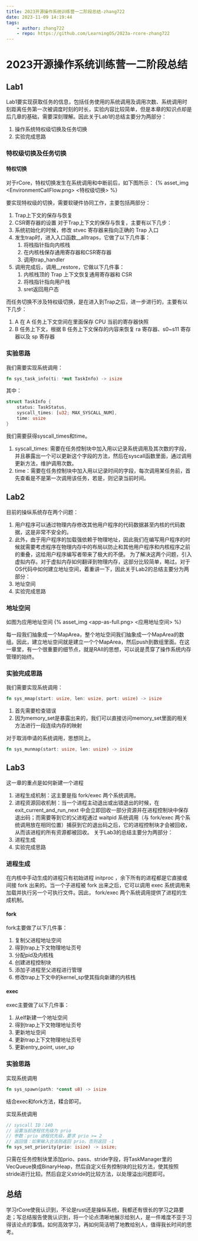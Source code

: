 ```yaml
---
title: 2023开源操作系统训练营一二阶段总结-zhang722
date: 2023-11-09 14:19:44
tags:
    - author: zhang722
    - repo: https://github.com/LearningOS/2023a-rcore-zhang722
---
```



# 2023开源操作系统训练营一二阶段总结

## Lab1
Lab1要实现获取任务的信息，包括任务使用的系统调用及调用次数、系统调用时刻距离任务第一次被调度时刻的时长，实验内容比较简单，但是本章的知识点却是后几章的基础，需要深刻理解。因此关于Lab1的总结主要分为两部分：
1. 操作系统特权级切换及任务切换
2. 实验完成思路
### 特权级切换及任务切换
#### 特权切换
对于rCore，特权切换发生在系统调用和中断前后，如下图所示：
{% asset_img <EnvironmentCallFlow.png> <特权级切换> %}

要实现特权级的切换，需要软硬件协同工作，主要包括两部分：
1. Trap上下文的保存与恢复
2. CSR寄存器的设置
对于Trap上下文的保存与恢复，主要有以下几步：
1. 系统初始化的时候，修改 stvec 寄存器来指向正确的 Trap 入口
2. 发生trap时，进入入口函数__alltraps，它做了以下几件事：
   1. 将栈指针指向内核栈
   2. 在内核栈保存通用寄存器和CSR寄存器
   3. 调用trap_handler
3. 调用完成后，调用__restore，它做以下几件事：
   1. 内核栈顶的 Trap 上下文恢复通用寄存器和 CSR
   2. 将栈指针指向用户栈
   3. sret返回用户态

而任务切换不涉及特权级切换，是在进入到Trap之后，进一步进行的，主要有以下几步：
1. A 在 A 任务上下文空间在里面保存 CPU 当前的寄存器快照
2. B 任务上下文，根据 B 任务上下文保存的内容来恢复 ra 寄存器、s0~s11 寄存器以及 sp 寄存器

### 实验思路
我们需要实现系统调用：
```Rust
fn sys_task_info(ti: *mut TaskInfo) -> isize
```
其中：
```Rust
struct TaskInfo {
    status: TaskStatus,
    syscall_times: [u32; MAX_SYSCALL_NUM],
    time: usize
}
```
我们需要获得syscall_times和time。
1. syscall_times: 需要在任务控制块中加入用以记录系统调用及其次数的字段，并且暴露出一个可以更新这个字段的方法，然后在syscall函数里面，通过调用更新方法，维护调用次数。
2. time：需要在任务控制块中加入用以记录时间的字段，每次调用某任务前，首先查看是不是第一次调用该任务，若是，则记录当前时间。


## Lab2
目前的操纵系统存在两个问题：
1. 用户程序可以通过物理内存修改其他用户程序的代码数据甚至内核的代码数据，这是非常不安全的。
2. 此外，由于用户程序的加载强依赖于物理地址，因此我们在编写用户程序的时候就需要考虑程序在物理内存中的布局以防止和其他用户程序和内核程序之前的重叠，这给用户程序编写者带来了极大的不便。
为了解决这两个问题，引入虚拟内存。对于虚拟内存如何翻译到物理内存，这部分比较简单，略过。对于OS代码中如何建立地址空间，着重讲一下，因此关于Lab2的总结主要分为两部分：
1. 地址空间
2. 实验完成思路
### 地址空间
如图为应用地址空间
{% asset_img <app-as-full.png> <应用地址空间> %}

每一段我们抽象成一个MapArea，整个地址空间我们抽象成一个MapArea的数组。因此，建立地址空间就是建立一个个MapArea，然后push到数组里面。在这一章里，有一个很重要的细节点，就是RAII的思想，可以说是贯穿了操作系统内存管理的始终。

### 实验完成思路
我们需要实现系统调用：
```Rust
fn sys_mmap(start: usize, len: usize, port: usize) -> isize
```
1. 首先需要检查错误
2. 因为memory_set是暴露出来的，我们可以直接访问memory_set里面的相关方法进行一段连续内存的映射

对于取消申请的系统调用，思想同上。
```Rust
fn sys_munmap(start: usize, len: usize) -> isize
```

## Lab3
这一章的重点是如何新建一个进程
1. 进程生成机制：这主要是指 fork/exec 两个系统调用。
2. 进程资源回收机制：当一个进程主动退出或出错退出的时候，在 exit_current_and_run_next 中会立即回收一部分资源并在进程控制块中保存退出码；而需要等到它的父进程通过 waitpid 系统调用（与 fork/exec 两个系统调用放在相同位置）捕获到它的退出码之后，它的进程控制块才会被回收，从而该进程的所有资源都被回收。
关于Lab3的总结主要分为两部分：
1. 进程生成
2. 实验完成思路

### 进程生成
在内核中手动生成的进程只有初始进程 initproc ，余下所有的进程都是它直接或间接 fork 出来的。当一个子进程被 fork 出来之后，它可以调用 exec 系统调用来加载并执行另一个可执行文件。因此， fork/exec 两个系统调用提供了进程的生成机制。
#### fork
fork主要做了以下几件事：
1. 复制父进程地址空间
2. 得到trap上下文物理地址页号
3. 分配pid及内核栈
4. 创建进程控制块
5. 添加子进程至父进程进行管理
6. 修改trap上下文中的kernel_sp使其指向新建的内核栈

#### exec
exec主要做了以下几件事：
1. 从elf新建一个地址空间
2. 得到trap上下文物理地址页号
3. 更新地址空间
4. 更新trap上下文物理地址页号
5. 更新entry_point, user_sp

### 实验思路
实现系统调用
```Rust
fn sys_spawn(path: *const u8) -> isize
```
结合exec和fork方法，糅合即可。

实现系统调用
```Rust
// syscall ID：140
// 设置当前进程优先级为 prio
// 参数：prio 进程优先级，要求 prio >= 2
// 返回值：如果输入合法则返回 prio，否则返回 -1
fn sys_set_priority(prio: isize) -> isize;
```
只需在任务控制块里添加prio、pass、stride字段，将TaskManager里的VecQueue换成BinaryHeap，然后自定义任务控制块的比较方法，使其按照stride进行比较。然后自定义stride的比较方法，以处理溢出问题即可。

## 总结
学习rCore使我认识到，不论是rust还是操纵系统，我都还有很长的学习之路要走；写总结报告使我认识到，将一个论点清晰地展示给别人，是一件难度不亚于习得该论点的事情。如何高效学习，再如何简洁明了地教给别人，值得我长时间的思考。


